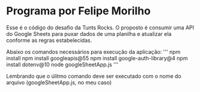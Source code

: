 # Programa por Felipe Morilho

Esse é o código do desafio da Tunts Rocks.
O proposto é consumir uma API do Google Sheets para puxar dados de uma planilha e atualizar ela conforme as regras estabelecidas.

Abaixo os comandos necessários para execução da aplicação:
'''
npm install
npm install googleapis@55
npm install google-auth-library@4
npm install dotenv@10
node googleSheetApp.js
'''

Lembrando que o úlitmo comando deve ser executado com o nome do arquivo (googleSheetApp.js, no meu caso)

